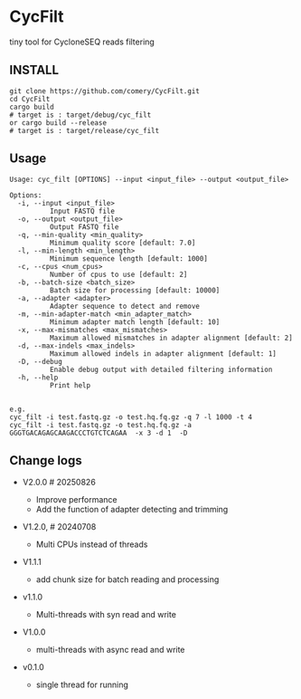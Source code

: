 # CycFilt
tiny tool for CycloneSEQ reads filtering


## INSTALL

```shell
git clone https://github.com/comery/CycFilt.git
cd CycFilt
cargo build
# target is : target/debug/cyc_filt
or cargo build --release
# target is : target/release/cyc_filt
```



## Usage

```shell
Usage: cyc_filt [OPTIONS] --input <input_file> --output <output_file>

Options:
  -i, --input <input_file>
          Input FASTQ file
  -o, --output <output_file>
          Output FASTQ file
  -q, --min-quality <min_quality>
          Minimum quality score [default: 7.0]
  -l, --min-length <min_length>
          Minimum sequence length [default: 1000]
  -c, --cpus <num_cpus>
          Number of cpus to use [default: 2]
  -b, --batch-size <batch_size>
          Batch size for processing [default: 10000]
  -a, --adapter <adapter>
          Adapter sequence to detect and remove
  -m, --min-adapter-match <min_adapter_match>
          Minimum adapter match length [default: 10]
  -x, --max-mismatches <max_mismatches>
          Maximum allowed mismatches in adapter alignment [default: 2]
  -d, --max-indels <max_indels>
          Maximum allowed indels in adapter alignment [default: 1]
  -D, --debug
          Enable debug output with detailed filtering information
  -h, --help
          Print help


e.g.
cyc_filt -i test.fastq.gz -o test.hq.fq.gz -q 7 -l 1000 -t 4
cyc_filt -i test.fastq.gz -o test.hq.fq.gz -a GGGTGACAGAGCAAGACCCTGTCTCAGAA  -x 3 -d 1  -D

```





## Change logs

- V2.0.0 # 20250826
   - Improve performance
   - Add the function of adapter detecting and trimming

- V1.2.0, # 20240708

  - Multi CPUs instead of threads

- V1.1.1

  - add chunk size for batch reading and processing

- v1.1.0

  - Multi-threads with syn read and write

- V1.0.0

  - multi-threads with async read and write

- v0.1.0

  - single thread for running

  
